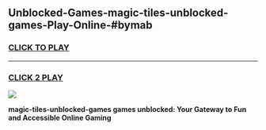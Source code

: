 
## Unblocked-Games-magic-tiles-unblocked-games-Play-Online-#bymab
<h3>
<a href="https://premium.freeplayer.one?title=magic-tiles-unblocked-games&ref=27F">CLICK TO PLAY</a></h3>
<hr>

<h3>
<a href="https://premium.freeplayer.one?title=magic-tiles-unblocked-games&ref=27F">CLICK 2 PLAY</a>
  
</h3>

<a href="https://premium.freeplayer.one?title=magic-tiles-unblocked-games&ref=27F"><img src="https://clearcache.store/games.png"></a>


**magic-tiles-unblocked-games games unblocked: Your Gateway to Fun and Accessible Online Gaming**
